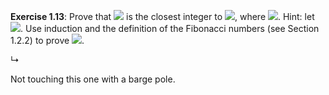 **Exercise 1.13**: Prove that <img src="https://render.githubusercontent.com/render/math?math=Fib(n)"> is the
closest integer to <img src="https://render.githubusercontent.com/render/math?math=\phi^n / \sqrt{5}">,
where <img src="https://render.githubusercontent.com/render/math?math=\phi = (1 + \sqrt{5}) / 2">.
Hint: let <img src="https://render.githubusercontent.com/render/math?math=\psi = (1 - \sqrt{5}) / 2">.
Use induction and the definition of the Fibonacci numbers (see Section 1.2.2) to prove 
<img src="https://render.githubusercontent.com/render/math?math=Fib(n) = (\phi^n - \psi^n) / \sqrt{5}">.

↳

Not touching this one with a barge pole.
